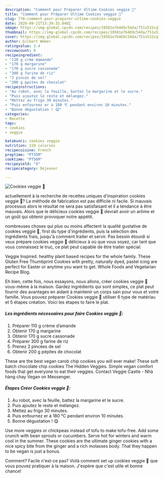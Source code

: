 ```yaml
---
description: "Comment pour Préparer Ultime Cookies veggie 🌱"
title: "Comment pour Préparer Ultime Cookies veggie 🌱"
slug: 778-comment-pour-preparer-ultime-cookies-veggie
date: 2020-09-21T13:39:33.848Z
image: https://img-global.cpcdn.com/recipes/19581e7b469c54da/751x532cq70/cookies-veggie-🌱-photo-principale-de-la-recette.jpg
thumbnail: https://img-global.cpcdn.com/recipes/19581e7b469c54da/751x532cq70/cookies-veggie-🌱-photo-principale-de-la-recette.jpg
cover: https://img-global.cpcdn.com/recipes/19581e7b469c54da/751x532cq70/cookies-veggie-🌱-photo-principale-de-la-recette.jpg
author: Gilbert Weber
ratingvalue: 3.4
reviewcount: 9
recipeingredient:
- "110 g crme damande"
- "170 g margarine"
- "170 g sucre cassonade"
- "300 g farine de riz"
- "2 pinces de sel"
- "200 g ppites de chocolat"
recipeinstructions:
- "Au robot, avec la feuille, battez la margarine et le sucre."
- "Puis ajoutez le reste et mélangez."
- "Mettez au frigo 30 minutes."
- "Puis enfournez er à 180 ℃ pendant environ 10 minutes."
- "Bonne dégustation ! 😋"
categories:
- Recette
tags:
- cookies
- veggie

katakunci: cookies veggie 
nutrition: 228 calories
recipecuisine: French
preptime: "PT35M"
cooktime: "PT56M"
recipeyield: "4"
recipecategory: Déjeuner

---
```



![Cookies veggie 🌱](https://img-global.cpcdn.com/recipes/19581e7b469c54da/751x532cq70/cookies-veggie-🌱-photo-principale-de-la-recette.jpg)

actuellement à la recherche de recettes uniques d'inspiration cookies veggie 🌱? La méthode de fabrication est pas difficile ni facile. Si mauvais processus alors le résultat ne sera pas satisfaisant et il a tendance à être mauvais. Alors que le délicieux cookies veggie 🌱 devrait avoir un arôme et un goût qui obtenir provoquer notre appétit.

nombreuses choses qui plus ou moins affectent la qualité gustative de cookies veggie 🌱, first du type d'ingrédients, puis la sélection des ingrédients frais, jusqu'à comment traiter et servir. Pas besoin étourdi si veux prépare cookies veggie 🌱 délicieux à où que vous soyez, car tant que vous connaissez le truc, ce plat peut capable de être traiter spécial.

Veggie Inspired. healthy plant based recipes for the whole family. These Gluten Free Thumbprint Cookies with pretty, naturally dyed, pastel icing are perfect for Easter or anytime you want to get. Whole Foods and Vegetarian Recipe Blog.


Eh bien, cette fois, nous essayons, nous allons, créer cookies veggie 🌱 vous-même à la maison. Gardez ingrédients qui sont simples, ce plat peut fournir des avantages en aidant à maintenir un corps sain pour vous et votre famille. Vous pouvez préparer Cookies veggie 🌱 utiliser 6 type de matériau et 5 étapes création. Voici les étapes to faire le plat.

<!--inarticleads1-->

##### Les ingrédients nécessaires pour faire Cookies veggie 🌱:

1. Préparer 110 g crème d’amande
1. Obtenir 170 g margarine
1. Obtenir 170 g sucre cassonade
1. Préparer 300 g farine de riz
1. Prenez 2 pincées de sel
1. Obtenir 200 g pépites de chocolat


These are the best vegan carob chip cookies you will ever make! These soft batch chocolate chip cookies The Hidden Veggies. Simple vegan comfort foods that get everyone to eat their veggies. Contact Veggie Castle - Nhà hàng chay Vegan on Messenger. 

<!--inarticleads2-->

##### Étapes Créer Cookies veggie 🌱:

1. Au robot, avec la feuille, battez la margarine et le sucre.
1. Puis ajoutez le reste et mélangez.
1. Mettez au frigo 30 minutes.
1. Puis enfournez er à 180 ℃ pendant environ 10 minutes.
1. Bonne dégustation ! 😋


Use more veggies or chickpeas instead of tofu to make tofu-free. Add some crunch with bean sprouts or cucumbers. Serve hot for winters and warm cool in the summer. These cookies are the ultimate ginger cookies with a nice spicy bite from the ginger and a rich molasses body. That they happen to be vegan is just a bonus. 


Comment? Facile n'est-ce pas? Voilà comment set up cookies veggie 🌱 que vous pouvez pratiquer à la maison. J'espère que c'est utile et bonne chance!

